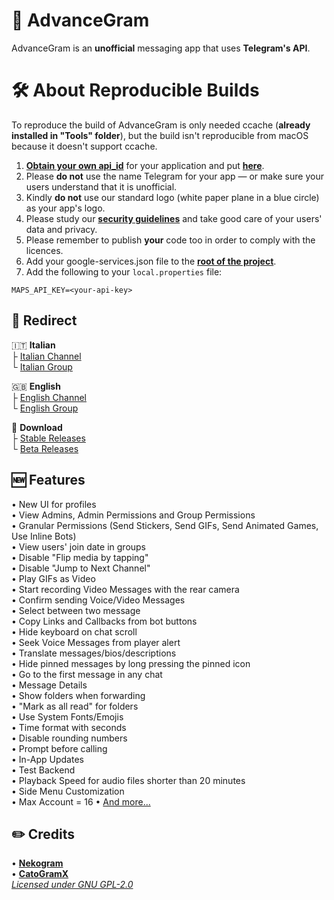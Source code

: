 # 🦉 **AdvanceGram**
AdvanceGram is an **unofficial** messaging app that uses **Telegram's API**.

# 🛠 About Reproducible Builds
To reproduce the build of AdvanceGram is only needed ccache (**already installed in "Tools" folder**), but the build
isn't reproducible from macOS because it doesn't support ccache.

1. [**Obtain your own api_id**](https://core.telegram.org/api/obtaining_api_id) for your application and put [**here**](https://github.com/MilMit/OwlGram/blob/master/TMessagesProj/src/main/java/org/telegram/messenger/BuildVars.java).
2. Please **do not** use the name Telegram for your app — or make sure your users understand that it is unofficial.
3. Kindly **do not** use our standard logo (white paper plane in a blue circle) as your app's logo.
4. Please study our [**security guidelines**](https://core.telegram.org/mtproto/security_guidelines) and take good care of your users' data and privacy.
5. Please remember to publish **your** code too in order to comply with the licences.
6. Add your google-services.json file to the [**root of the project**](https://github.com/OwlGramDev/OwlGram/tree/master/TMessagesProj_App).
7. Add the following to your `local.properties` file:
```
MAPS_API_KEY=<your-api-key>
```

## 🔗 Redirect
🇮🇹 **Italian**  
├ [Italian Channel](<https://telegram.dog/OwlGramIT>)  
└ [Italian Group](<https://telegram.dog/OwlGramChatIT>)

🇬🇧 **English**  
├ [English Channel](<https://telegram.dog/OwlGram>)  
└ [English Group](<http://telegram.dog/OwlGramChat>)

🔗 **Download**  
├ [Stable Releases](<https://telegram.dog/OwlGramAPKs>)  
└ [Beta Releases](<https://telegram.dog/OwlGramBeta>)

## 🆕 Features
• New UI for profiles  
• View Admins, Admin Permissions and Group Permissions  
• Granular Permissions (Send Stickers, Send GIFs, Send Animated Games, Use Inline Bots)  
• View users' join date in groups  
• Disable "Flip media by tapping"  
• Disable "Jump to Next Channel"  
• Play GIFs as Video  
• Start recording Video Messages with the rear camera  
• Confirm sending Voice/Video Messages  
• Select between two message  
• Copy Links and Callbacks from bot buttons  
• Hide keyboard on chat scroll  
• Seek Voice Messages from player alert  
• Translate messages/bios/descriptions  
• Hide pinned messages by long pressing the pinned icon  
• Go to the first message in any chat  
• Message Details  
• Show folders when forwarding  
• "Mark as all read" for folders  
• Use System Fonts/Emojis  
• Time format with seconds  
• Disable rounding numbers  
• Prompt before calling  
• In-App Updates  
• Test Backend  
• Playback Speed for audio files shorter than 20 minutes  
• Side Menu Customization  
• Max Account = 16
• [And more...](<https://telegra.ph/OwlGram---List-of-Features-03-04>)

## ✏️ Credits
• [**Nekogram**](<https://gitlab.com/Nekogram/Nekogram>)  
• [**CatoGramX**](<https://github.com/CatogramX/CatogramX>)  
[*Licensed under GNU GPL-2.0*](<https://github.com/OwlGramDev/OwlGram/blob/master/LICENSE>)

